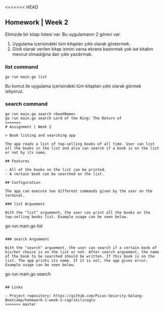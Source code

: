 <<<<<<< HEAD
## Homework | Week 2

Elimizde bir kitap listesi var. Bu uygulamanın 2 görevi var.
1. Uygulama içerisindeki tüm kitapları çıktı olarak göstermek.
2. Girdi olarak verilen kitap ismini varsa ekrana bastırmak yok ise kitabın mevcut olmadığına dair çıktı yazdırmak.

### list command
```
go run main.go list
```
Bu komut ile uygulama içerisindeki tüm kitapları çıktı olarak görmek istiyoruz.

### search command 
```
go run main.go search <bookName>
go run main.go search Lord of the Ring: The Return of 
=======
# Assignment | Week 2

> Book listing and searching app

The app reads a list of top-selling books of all time. User can list all the books in the list and also can search if a book is on the list or not by its name.

## Features

- All of the books on the list can be printed.
- A certain book can be searched on the list.

## Configuration

The app can execute two different commands given by the user on the terminal.

### list Arguement

With the "list" arguement, the user can print all the books on the top-selling books list. Example usage can be seen below.

```
go run main.go list
```

### search Arguement

With the "search" arguement, the user can search if a certain book of his/her choice is on the list or not. After search arguement, the name of the book to be searched should be written. If this book is on the list. The app prints its name. If it is not, the app gives error. Example usage can be seen below.

```
go run main.go search <bookName>
```

## Links

- Project repository: https://github.com/Picus-Security-Golang-Bootcamp/homework-1-week-2-cagrikilicoglu
>>>>>>> master
